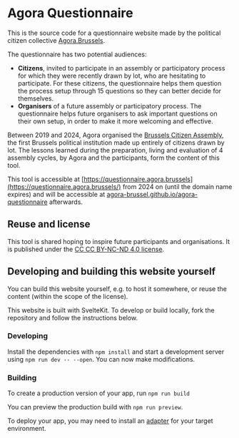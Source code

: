 # Agora Questionnaire

This is the source code for a questionnaire website made by the political citizen collective [Agora.Brussels](https://agora.brussels/).

The questionnaire has two potential audiences:

- **Citizens**, invited to participate in an assembly or participatory process for which they were recently drawn by lot, who are hesitating to participate. For these citizens, the questionnaire helps them question the process setup through 15 questions so they can better decide for themselves.
- **Organisers** of a future assembly or participatory process. The questionnaire helps future organisers to ask important questions on their own setup, in order to make it more welcoming and effective.

Between 2019 and 2024, Agora organised the [Brussels Citizen Assembly](https://www.assemblee.brussels/?lang=en), the first Brussels political institution made up entirely of citizens drawn by lot. The lessons learned during the preparation, living and evaluation of 4 assembly cycles, by Agora and the participants, form the content of this tool.

This tool is accessible at [https://questionnaire.agora.brussels](https://questionnaire.agora.brussels/) from 2024 on (until the domain name expires) and will be accessible at [agora-brussel.github.io/agora-questionnaire](https://agora-brussels.github.io/agora-questionnaire) afterwards.

## Reuse and license

This tool is shared hoping to inspire future participants and organisations. It is published under the [CC CC BY-NC-ND 4.0 license](https://creativecommons.org/licenses/by-nc-nd/4.0/).

## Developing and building this website yourself

You can build this website yourself, e.g. to host it somewhere, or reuse the content (within the scope of the license).

This website is built with SvelteKit. To develop or build locally, fork the repository and follow the instructions below.

### Developing

Install the dependencies with `npm install` and start a development server using `npm run dev -- --open`. You can now make modifications.

### Building

To create a production version of your app, run `npm run build`

You can preview the production build with `npm run preview`.

To deploy your app, you may need to install an [adapter](https://kit.svelte.dev/docs/adapters) for your target environment.
